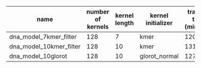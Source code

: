 | name | number of kernels | kernel length | kernel initializer	| training time (minutes) | accuracy |
|---|---|---|---|---|---|
| dna_model_7kmer_filter | 128 | 7 | kmer | 120 | 87.5 |
| dna_model_10kmer_filter | 128 | 10 | kmer | 131 | 84.15 |
| dna_model_10glorot |128 | 10 | glorot_normal | 127 | 96.4 |
